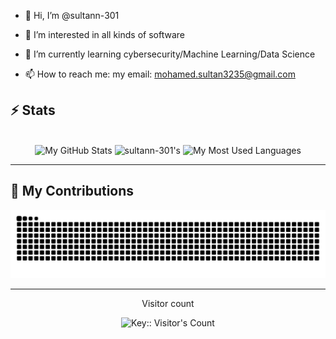 - 👋 Hi, I’m @sultann-301
- 👀 I’m interested in all kinds of software
- 🌱 I’m currently learning cybersecurity/Machine Learning/Data Science

- 📫 How to reach me: my email: mohamed.sultan3235@gmail.com

## ⚡️ Stats

<br>

<div align=center>
  <img width=390 src="https://github-readme-stats.vercel.app/api?username=sultann-301&theme=dark&count_private=true&show_icons=true&rank_icon=github&locale=en" alt="My GitHub Stats" />
  <img width=390 src="https://github-readme-streak-stats.herokuapp.com/?user=sultann-301&theme=dark&count_private=true&border_radius=10&locale=en" alt="sultann-301's" />
  <img width=325 src="https://github-readme-stats.vercel.app/api/top-langs?username=sultann-301&theme=dark&layout=donut&hide=css&langs_count=8&border_radius=10&show_icons=true&locale=en" alt="My Most Used Languages" />
</div>

<hr>

## 🐍 My Contributions

<div align="center">
  <picture>
    <source media="(prefers-color-scheme: dark)" srcset="https://raw.githubusercontent.com/sultann-301/sultann-301/output/github-contribution-grid-snake-dark.svg" />
    <source media="(prefers-color-scheme: light)" srcset="https://raw.githubusercontent.com/sultann-301/sultann-301/output/github-contribution-grid-snake.svg" />
    <img alt="github-snake" src="https://raw.githubusercontent.com/sultann-301/sultann-301/output/github-contribution-grid-snake.svg" />
  </picture>
</div>

<hr>


<div align="center"> 
  <p>Visitor count</p>
 <img src="https://profile-counter.deno.dev/sultann-301/count.svg" alt="Key:: Visitor's Count" />
</div>
<!---
sultann-301/sultann-301 is a ✨ special ✨ repository because its `README.md` (this file) appears on your GitHub profile.
You can click the Preview link to take a look at your changes.
--->
